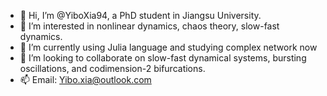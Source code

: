 - 👋 Hi, I’m @YiboXia94, a PhD student in Jiangsu University.
- 👀 I’m interested in nonlinear dynamics, chaos theory, slow-fast dynamics.
- 🌱 I’m currently using Julia language and studying complex network now
- 💞️ I’m looking to collaborate on slow-fast dynamical systems, bursting oscillations, and codimension-2 bifurcations.
- 📫 Email: Yibo.xia@outlook.com

<!---
YiboXia94/YiboXia94 is a ✨ special ✨ repository because its `README.md` (this file) appears on your GitHub profile.
You can click the Preview link to take a look at your changes.
--->
